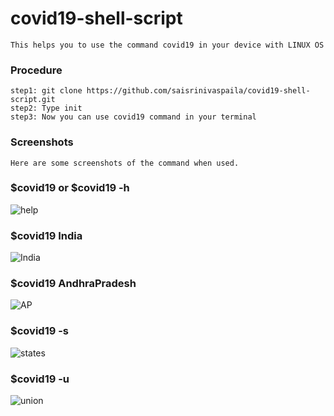 # covid19-shell-script
    This helps you to use the command covid19 in your device with LINUX OS
### Procedure

    step1: git clone https://github.com/saisrinivaspaila/covid19-shell-script.git
    step2: Type init
    step3: Now you can use covid19 command in your terminal

### Screenshots

    Here are some screenshots of the command when used.
### $covid19 or $covid19 -h
![help](https://user-images.githubusercontent.com/35323355/82280917-a67fb280-99ad-11ea-8112-f5ad612a14f7.png)
### $covid19 India
![India](https://user-images.githubusercontent.com/35323355/82280984-cd3de900-99ad-11ea-8e11-21425687770e.png)
### $covid19 AndhraPradesh
![AP](https://user-images.githubusercontent.com/35323355/82281011-e21a7c80-99ad-11ea-922b-028c8a6268ef.png)
### $covid19 -s
![states](https://user-images.githubusercontent.com/35323355/82281037-f3fc1f80-99ad-11ea-8f7c-dfcf2e745d30.png)
### $covid19 -u
![union](https://user-images.githubusercontent.com/35323355/82281077-0ece9400-99ae-11ea-89d5-49ea7afc97f9.png)

